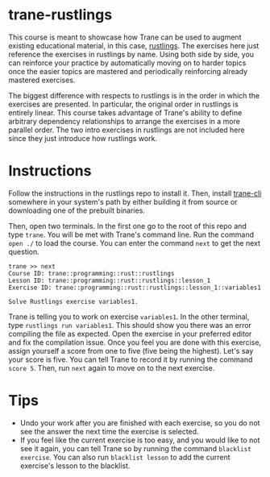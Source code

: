 # trane-rustlings

This course is meant to showcase how Trane can be used to augment existing educational material, in
this case, [rustlings](https://github.com/rust-lang/rustlings/). The exercises here just reference
the exercises in rustlings by name. Using both side by side, you can reinforce your practice by
automatically moving on to harder topics once the easier topics are mastered and periodically
reinforcing already mastered exercises.

The biggest difference with respects to rustlings is in the order in which the exercises are
presented. In particular, the original order in rustlings is entirely linear. This course takes
advantage of Trane's ability to define arbitrary dependency relationships to arrange the exercises
in a more parallel order. The two intro exercises in rustlings are not included here since they just
introduce how rustlings work.

# Instructions

Follow the instructions in the rustlings repo to install it. Then, install
[trane-cli](https://github.com/trane-project/trane-cli) somewhere in your system's path by either
building it from source or downloading one of the prebuilt binaries.

Then, open two terminals. In the first one go to the root of this repo and type `trane`. You will be
met with Trane's command line. Run the command `open ./` to load the course. You can enter the
command `next` to get the next question.

```
trane >> next
Course ID: trane::programming::rust::rustlings
Lesson ID: trane::programming::rust::rustlings::lesson_1
Exercise ID: trane::programming::rust::rustlings::lesson_1::variables1

Solve Rustlings exercise variables1.
```

Trane is telling you to work on exercise `variables1`. In the other terminal, type `rustlings run
variables1`. This should show you there was an error compiling the file as expected. Open the
exercise in your preferred editor and fix the compilation issue. Once you feel you are done with
this exercise, assign yourself a score from one to five (five being the highest). Let's say your
score is five. You can tell Trane to record it by running the command `score 5`. Then, run `next`
again to move on to the next exercise.

# Tips

- Undo your work after you are finished with each exercise, so you do not see the answer the next
  time the exercise is selected.
- If you feel like the current exercise is too easy, and you would like to not see it again, you can
  tell Trane so by running the command `blacklist exercise`. You can also run `blacklist lesson` to
  add the current exercise's lesson to the blacklist.
